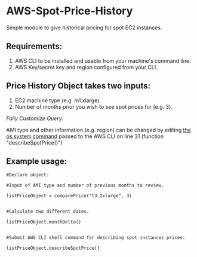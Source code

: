 # AWS-Spot-Price-History
Simple module to give historical pricing for spot EC2 instances.

## Requirements: 
1. AWS CLI to be installed and usable from your machine's command line.  
2. AWS Key/secret key and region configured from your CLI.

## Price History Object takes two inputs: 
1. EC2 machine type (e.g. m1.xlarge) 
2. Number of months prior you wish to see spot prices for (e.g. 3).

*Fully Customize Query:*

AMI type and other information (e.g. region) can be changed by editing [the os.system command](https://docs.aws.amazon.com/cli/latest/reference/ec2/describe-spot-price-history.html) passed to the AWS CLI on line 31 (function "describeSpotPrice()")

## Example usage: 

  	#Declare object:
  
  	#Input of AMI type and number of previous months to review.

	listPriceObject = comparePrice("t3.2xlarge", 3)
	

	#Calculate two different dates.

	listPriceObject.monthDelta()        
	

	#Submit AWS CLI shell command for describing spot instances prices.
	
	listPriceObject.describeSpotPrice()
